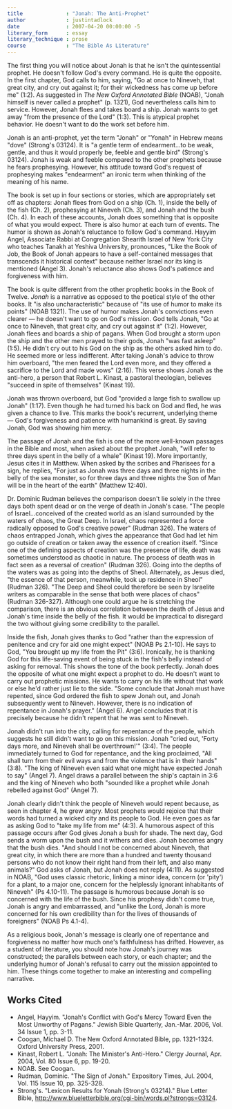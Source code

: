```yaml
---
title              : "Jonah: The Anti-Prophet"
author             : justintadlock
date               : 2007-04-20 00:00:00 -5
literary_form      : essay
literary_technique : prose
course             : "The Bible As Literature"
---
```


The first thing you will notice about Jonah is that he isn't the quintessential prophet. He doesn't follow God's every command. He is quite the opposite. In the first chapter, God calls to him, saying, "Go at once to Nineveh, that great city, and cry out against it; for their wickedness has come up before me" (1:2). As suggested in <i>The New Oxford Annotated Bible</i> (NOAB), "Jonah himself is never called a prophet" (p. 1321), God nevertheless calls him to service. However, Jonah flees and takes board a ship. Jonah wants to get away "from the presence of the Lord" (1:3). This is atypical prophet behavior. He doesn't want to do the work set before him.

Jonah is an anti-prophet, yet the term "Jonah" or "Yonah" in Hebrew means "dove" (Strong's 03124). It is "a gentle term of endearment…to be weak, gentle, and thus it would properly be, feeble and gentle bird" (Strong's 03124). Jonah is weak and feeble compared to the other prophets because he fears prophesying. However, his attitude toward God's request of prophesying makes "endearment" an ironic term when thinking of the meaning of his name.

The book is set up in four sections or stories, which are appropriately set off as chapters: Jonah flees from God on a ship (Ch. 1), inside the belly of the fish (Ch. 2), prophesying at Nineveh (Ch. 3), and Jonah and the bush (Ch. 4). In each of these accounts, Jonah does something that is opposite of what you would expect. There is also humor at each turn of events. The humor is shown as Jonah's reluctance to follow God's command. Hayyim Angel, Associate Rabbi at Congregation Shearith Israel of New York City who teaches Tanakh at Yeshiva University, pronounces, "Like the Book of Job, the Book of Jonah appears to have a self-contained messages that transcends it historical context" because neither Israel nor its king is mentioned (Angel 3). Jonah's reluctance also shows God's patience and forgiveness with him.

The book is quite different from the other prophetic books in the Book of Twelve. <i>Jonah</i> is a narrative as opposed to the poetical style of the other books. It "is also uncharacteristic" because of "its use of humor to make its points" (NOAB 1321). The use of humor makes Jonah's convictions even clearer — he doesn't want to go on God's mission. God tells Jonah, "Go at once to Nineveh, that great city, and cry out against it" (1:2). However, Jonah flees and boards a ship of pagans. When God brought a storm upon the ship and the other men prayed to their gods, Jonah "was fast asleep" (1:5). He didn't cry out to his God on the ship as the others asked him to do. He seemed more or less indifferent. After taking Jonah's advice to throw him overboard, "the men feared the Lord even more, and they offered a sacrifice to the Lord and made vows" (2:16). This verse shows Jonah as the anti-hero, a person that Robert L. Kinast, a pastoral theologian, believes "succeed in spite of themselves" (Kinast 19).

Jonah was thrown overboard, but God "provided a large fish to swallow up Jonah" (1:17). Even though he had turned his back on God and fled, he was given a chance to live. This marks the book's recurrent, underlying theme — God's forgiveness and patience with humankind is great. By saving Jonah, God was showing him mercy.

The passage of Jonah and the fish is one of the more well-known passages in the Bible and most, when asked about the prophet Jonah, "will refer to three days spent in the belly of a whale" (Kinast 19). More importantly, Jesus cites it in Matthew. When asked by the scribes and Pharisees for a sign, he replies, "For just as Jonah was three days and three nights in the belly of the sea monster, so for three days and three nights the Son of Man will be in the heart of the earth" (Matthew 12:40).

Dr. Dominic Rudman believes the comparison doesn't lie solely in the three days both spent dead or on the verge of death in Jonah's case. "The people of Israel…conceived of the created world as an island surrounded by the waters of chaos, the Great Deep. In Israel, chaos represented a force radically opposed to God's creative power" (Rudman 326). The waters of chaos entrapped Jonah, which gives the appearance that God had let him go outside of creation or taken away the essence of creation itself. "Since one of the defining aspects of creation was the presence of life, death was sometimes understood as chaotic in nature. The process of death was in fact seen as a reversal of creation" (Rudman 326). Going into the depths of the waters was as going into the depths of Sheol. Alternately, as Jesus died, "the essence of that person, meanwhile, took up residence in Sheol" (Rudman 326). "The Deep and Sheol could therefore be seen by Israelite writers as comparable in the sense that both were places of chaos" (Rudman 326-327). Although one could argue he is stretching the comparison, there is an obvious correlation between the death of Jesus and Jonah's time inside the belly of the fish. It would be impractical to disregard the two without giving some credibility to the parallel.

Inside the fish, Jonah gives thanks to God "rather than the expression of penitence and cry for aid one might expect" (NOAB Ps 2.1-10). He says to God, "You brought up my life from the Pit" (3:6). Ironically, he is thanking God for this life-saving event of being stuck in the fish's belly instead of asking for removal. This shows the tone of the book perfectly. Jonah does the opposite of what one might expect a prophet to do. He doesn't want to carry out prophetic missions. He wants to carry on his life without that work or else he'd rather just lie to the side. "Some conclude that Jonah must have repented, since God ordered the fish to spew Jonah out, and Jonah subsequently went to Nineveh. However, there is no indication of repentance in Jonah's prayer." (Angel 6). Angel concludes that it is precisely because he didn't repent that he was sent to Nineveh.

Jonah didn't run into the city, calling for repentance of the people, which suggests he still didn't want to go on this mission. Jonah "cried out, 'Forty days more, and Nineveh shall be overthrown!'" (3:4). The people immediately turned to God for repentance, and the king proclaimed, "All shall turn from their evil ways and from the violence that is in their hands" (3:8). "The king of Nineveh even said what one might have expected Jonah to say" (Angel 7). Angel draws a parallel between the ship's captain in 3:6 and the king of Nineveh who both "sounded like a prophet while Jonah rebelled against God" (Angel 7).

Jonah clearly didn't think the people of Nineveh would repent because, as seen in chapter 4, he grew angry. Most prophets would rejoice that their words had turned a wicked city and its people to God. He even goes as far as asking God to "take my life from me" (4:3). A humorous aspect of this passage occurs after God gives Jonah a bush for shade. The next day, God sends a worm upon the bush and it withers and dies. Jonah becomes angry that the bush dies. "And should I not be concerned about Nineveh, that great city, in which there are more than a hundred and twenty thousand persons who do not know their right hand from their left, and also many animals?" God asks of Jonah, but Jonah does not reply (4:11). As suggested in NOAB, "God uses classic rhetoric, linking a minor idea, concern (or 'pity') for a plant, to a major one, concern for the helplessly ignorant inhabitants of Nineveh" (Ps 4.10-11). The passage is humorous because Jonah is so concerned with the life of the bush. Since his prophesy didn't come true, Jonah is angry and embarrassed, and "unlike the Lord, Jonah is more concerned for his own credibility than for the lives of thousands of foreigners" (NOAB Ps 4.1-4).

As a religious book, Jonah's message is clearly one of repentance and forgiveness no matter how much one's faithfulness has drifted. However, as a student of literature, you should note how Jonah's journey was constructed; the parallels between each story, or each chapter; and the underlying humor of Jonah's refusal to carry out the mission appointed to him. These things come together to make an interesting and compelling narrative.

## Works Cited

- Angel, Hayyim. "Jonah's Conflict with God's Mercy Toward Even the Most  Unworthy of Pagans." Jewish Bible Quarterly, Jan.-Mar. 2006, Vol. 34  Issue 1, pp. 3-11.
- Coogan, Michael D. The New Oxford Annotated Bible, pp. 1321-1324. Oxford University Press, 2001.
- Kinast, Robert L. "Jonah: The Minister's Anti-Hero." Clergy Journal, Apr. 2004, Vol. 80 Issue 6, pp. 19-20.
- NOAB. See Coogan.
- Rudman, Dominic. "The Sign of Jonah." Expository Times, Jul. 2004, Vol. 115 Issue 10, pp. 325-328.
- Strong's. "Lexicon Results for Yonah (Strong's 03214)." Blue Letter Bible, http://www.blueletterbible.org/cgi-bin/words.pl?strongs=03124.

